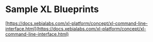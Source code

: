 # Sample XL Blueprints

[https://docs.xebialabs.com/xl-platform/concept/xl-command-line-interface.html](https://docs.xebialabs.com/xl-platform/concept/xl-command-line-interface.html)
